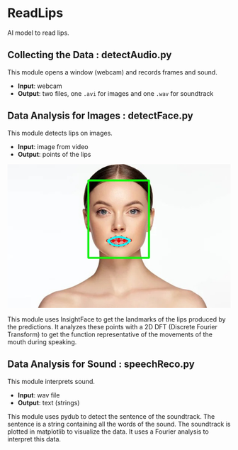 # ReadLips
AI model to read lips.

## Collecting the Data : detectAudio.py

This module opens a window (webcam) and records frames and sound.

- **Input**: webcam
- **Output**: two files, one `.avi` for images and one `.wav` for soundtrack

## Data Analysis for Images : detectFace.py

This module detects lips on images.

- **Input**: image from video
- **Output**: points of the lips

![Lips Points](result_img.jpg)

This module uses InsightFace to get the landmarks of the lips produced by the predictions. It analyzes these points with a 2D DFT (Discrete Fourier Transform) to get the function representative of the movements of the mouth during speaking.

## Data Analysis for Sound : speechReco.py

This module interprets sound.

- **Input**: wav file
- **Output**: text (strings)

This module uses pydub to detect the sentence of the soundtrack. The sentence is a string containing all the words of the sound. The soundtrack is plotted in matplotlib to visualize the data. It uses a Fourier analysis to interpret this data.
